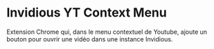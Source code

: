 # Invidious YT Context Menu

Extension Chrome qui, dans le menu contextuel de Youtube, ajoute un bouton pour ouvrir une vidéo dans une instance Invidious.
